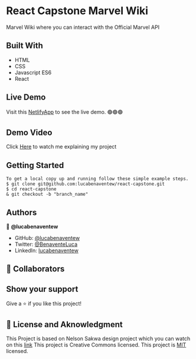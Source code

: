 # React Capstone Marvel Wiki
Marvel Wiki where you can interact with the Official Marvel API

## Built With

- HTML
- CSS
- Javascript ES6
- React

## Live Demo
Visit this [NetlifyApp](https://marvwikicapstone.netlify.app/) to see the live demo. 🟢🟢🟢

## Demo Video
Click [Here](https://drive.google.com/file/d/1urHtOZv3eJHBdSnDFN7CK_tCLcJ6u_eX/view?usp=sharing) to watch me explaining my project

## Getting Started

```
To get a local copy up and running follow these simple example steps.
$ git clone git@github.com:lucabenaventew/react-capstone.git
$ cd react-capstone
& git checkout -b "branch_name"
```

## Authors

👤 **@lucabenaventew**

- GitHub: [@lucabenaventew](https://github.com/lucabenaventew)
- Twitter: [@BenaventeLuca](https://twitter.com/BenaventeLuca)
- LinkedIn: [lucabenaventew](https://linkedin.com/in/lucabenaventew/)

## 🤝 Collaborators

## Show your support

Give a ⭐️ if you like this project!


## 📝 License and Aknowledgment

This Project is based on Nelson Sakwa design project which you can watch on this [link](https://www.behance.net/sakwadesignstudio)
This project is Creative Commons licensed.
This project is [MIT](./MIT.md) licensed.
